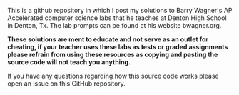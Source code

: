This is a github repository in which I post my solutions to Barry Wagner's AP Accelerated computer science labs that he teaches at Denton High School in Denton, Tx. The lab prompts can be found at his website bwagner.org. 

**These solutions are ment to educate and not serve as an outlet for cheating, if your teacher uses these labs as tests or graded assignments please refrain from using these resources as copying and pasting the source code will not teach you anything.**

If you have any questions regarding how this source code works please open an issue on this GitHub repository.

